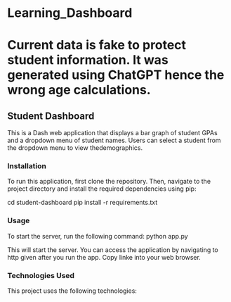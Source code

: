 # Learning_Dashboard

# Current data is fake to protect student information. It was generated using ChatGPT hence the wrong age calculations.

## Student Dashboard
This is a Dash web application that displays a bar graph of student GPAs and a dropdown menu of student names. Users can select a student from the dropdown menu to view thedemographics.



### Installation
To run this application, first clone the repository. Then, navigate to the project directory and install the required dependencies using pip:

cd student-dashboard
pip install -r requirements.txt

### Usage
To start the server, run the following command:
python app.py

This will start the server. You can access the application by navigating to http given after you run the app. Copy linke into your web browser.

### Technologies Used
This project uses the following technologies:


